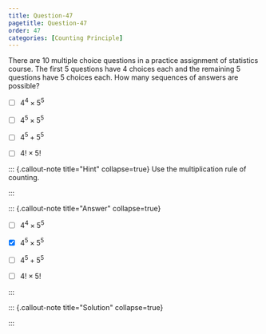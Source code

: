 ```yaml
---
title: Question-47 
pagetitle: Question-47
order: 47
categories: [Counting Principle]
---
```

There are $10$ multiple choice questions in a practice assignment of statistics course. The first 
$5$ questions have $4$ choices each and the remaining $5$ questions have $5$ choices each. How many sequences of answers are possible$?$

- [ ] $4^4 \times 5^5$
  
- [ ] $4^5 \times 5^5$
  
- [ ] $4^5 + 5^5$

- [ ] $4! \times 5!$

  

::: {.callout-note title="Hint" collapse=true}
Use the multiplication rule of counting.




:::

::: {.callout-note title="Answer" collapse=true}

- [ ] $4^4 \times 5^5$
  
- [x] $4^5 \times 5^5$
  
- [ ] $4^5 + 5^5$

- [ ] $4! \times 5!$

 


:::

::: {.callout-note title="Solution" collapse=true}

:::